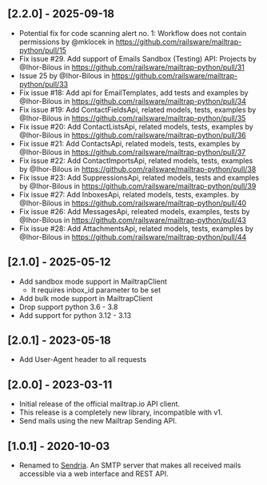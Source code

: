 ## [2.2.0] - 2025-09-18
- Potential fix for code scanning alert no. 1: Workflow does not contain permissions by @mklocek in https://github.com/railsware/mailtrap-python/pull/15
- Fix issue #29. Add support of Emails Sandbox (Testing) API: Projects by @Ihor-Bilous in https://github.com/railsware/mailtrap-python/pull/31
- Issue 25 by @Ihor-Bilous in https://github.com/railsware/mailtrap-python/pull/33
- Fix issue #18: Add api for EmailTemplates, add tests and examples by @Ihor-Bilous in https://github.com/railsware/mailtrap-python/pull/34
- Fix issue #19: Add ContactFieldsApi, related models, tests, examples by @Ihor-Bilous in https://github.com/railsware/mailtrap-python/pull/35
- Fix issue #20: Add ContactListsApi, related models, tests, examples by @Ihor-Bilous in https://github.com/railsware/mailtrap-python/pull/36
- Fix issue #21: Add ContactsApi, related models, tests, examples by @Ihor-Bilous in https://github.com/railsware/mailtrap-python/pull/37
- Fix issue #22: Add ContactImportsApi, related models, tests, examples by @Ihor-Bilous in https://github.com/railsware/mailtrap-python/pull/38
- Fix issue #23: Add SuppressionsApi, related models, tests and examples by @Ihor-Bilous in https://github.com/railsware/mailtrap-python/pull/39
- Fix issue #27: Add InboxesApi, related models, tests, examples. by @Ihor-Bilous in https://github.com/railsware/mailtrap-python/pull/40
- Fix issue #26: Add MessagesApi, releated models, examples, tests by @Ihor-Bilous in https://github.com/railsware/mailtrap-python/pull/43
- Fix issue #28: Add AttachmentsApi, related models, tests, examples by @Ihor-Bilous in https://github.com/railsware/mailtrap-python/pull/44

## [2.1.0] - 2025-05-12
- Add sandbox mode support in MailtrapClient
  - It requires inbox_id parameter to be set
- Add bulk mode support in MailtrapClient
- Drop support python 3.6 - 3.8
- Add support for python 3.12 - 3.13

## [2.0.1] - 2023-05-18
- Add User-Agent header to all requests

## [2.0.0] - 2023-03-11

- Initial release of the official mailtrap.io API client.
- This release is a completely new library, incompatible with v1.
- Send mails using the new Mailtrap Sending API.

## [1.0.1] - 2020-10-03

- Renamed to [Sendria](https://github.com/msztolcman/sendria). An SMTP server that makes all received mails accessible via a web interface and REST API.
